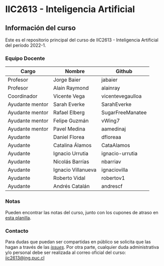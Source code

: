 # IIC2613 - Inteligencia Artificial

## Información del curso

Este es el repositorio principal del curso de IIC2613 - Inteligencia Artificial del período 2022-1.

### Equipo Docente

| Cargo             | Nombre               | Github            
|-------------------|----------------------|-------------------|
| Profesor          | Jorge Baier          | jabaier           |
| Profesor          | Alain Raymond        | alainray          |
| Coordinador       | Vicente Vega         | vicentevegaulloa  |
| Ayudante mentor   | Sarah Everke         | SarahEverke       |
| Ayudante mentor   | Rafael Elberg        | SugarFreeManatee  |
| Ayudante mentor   | Felipe Guzmán        | vWing7            |
| Ayudante mentor   | Pavel Medina         | aamedinaj         |
| Ayudante          | Daniel Florea        | dfloreaa          |
| Ayudante          | Catalina Álamos      | CataAlamos        |
| Ayudante          | Ignacio Urrutia      | ignacio-urrutia   |
| Ayudante          | Nicolás Barrías      | nbarriav          |
| Ayudante          | Ignacio Villanueva   | ignaciovilla      |
| Ayudante          | Roberto Vidal        | robertov1         |
| Ayudante          | Andrés Catalán       | andrescf          |

### Notas
Pueden encontrar las notas del curso, junto con los cupones de atraso en [esta planilla](https://docs.google.com/spreadsheets/d/1otT8pzsrV0E9mRoao4PLKK30s7Mh6pP4A2vSP-o8Hd0/edit?usp=sharing).

### Contacto
Para dudas que puedan ser compartidas en público se solicita que las hagan a través de las [*issues*](https://github.com/IIC2613-Inteligencia-Artificial-2022-1/Syllabus/issues). Por otra parte, cualquier duda administrativa y/o personal debe ser realizada al correo oficial del curso: [iic2613@ing.puc.cl](mailto:iic2613@ing.puc.cl)
